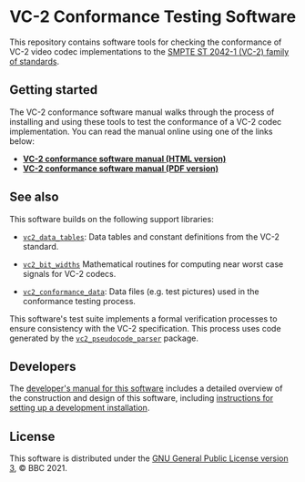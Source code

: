 VC-2 Conformance Testing Software
=================================

This repository contains software tools for checking the conformance of VC-2
video codec implementations to the [SMPTE ST 2042-1 (VC-2) family of
standards](https://ieeexplore.ieee.org/document/7967896).

Getting started
---------------

The VC-2 conformance software manual walks through the process of installing
and using these tools to test the conformance of a VC-2 codec implementation.
You can read the manual online using one of the links below:

* [**VC-2 conformance software manual (HTML version)**](https://bbc.github.io/vc2_conformance/)
* [**VC-2 conformance software manual (PDF version)**](https://bbc.github.io/vc2_conformance/vc2_conformance_manual.pdf)


See also
--------

This software builds on the following support libraries:

* [`vc2_data_tables`](https://github.com/bbc/vc2_data_tables): Data tables and
  constant definitions from the VC-2 standard.

* [`vc2_bit_widths`](https://github.com/bbc/vc2_bit_widths) Mathematical
  routines for computing near worst case signals for VC-2 codecs.

* [`vc2_conformance_data`](https://github.com/bbc/vc2_conformance_data): Data
  files (e.g. test pictures) used in the conformance testing process.

This software's test suite implements a formal verification processes to ensure
consistency with the VC-2 specification. This process uses code generated by
the [`vc2_pseudocode_parser`](https://github.com/bbc/vc2_pseudocode_parser)
package.


Developers
----------

The [developer's manual for this
software](https://bbc.github.io/vc2_conformance/developer_guide/index.html)
includes a detailed overview of the construction and design of this software,
including [instructions for setting up a development
installation](https://bbc.github.io/vc2_conformance/developer_guide/index.html).


License
-------

This software is distributed under the [GNU General Public License version
3](./LICENSE.txt), &copy; BBC 2021.
